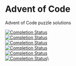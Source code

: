 # Advent of Code
Advent of Code puzzle solutions

[![Completion Status](https://img.shields.io/endpoint?url=https://raw.githubusercontent.com/Nyaaa/advent-of-code/master/2022/badge.json)](https://github.com/Nyaaa/advent-of-code/tree/master/2022)\
[![Completion Status](https://img.shields.io/endpoint?url=https://raw.githubusercontent.com/Nyaaa/advent-of-code/master/2021/badge.json)](https://github.com/Nyaaa/advent-of-code/tree/master/2021)\
[![Completion Status](https://img.shields.io/endpoint?url=https://raw.githubusercontent.com/Nyaaa/advent-of-code/master/2020/badge.json)](https://github.com/Nyaaa/advent-of-code/tree/master/2020)\
[![Completion Status](https://img.shields.io/endpoint?url=https://raw.githubusercontent.com/Nyaaa/advent-of-code/master/2019/badge.json)](https://github.com/Nyaaa/advent-of-code/tree/master/2019)\
[![Completion Status](https://img.shields.io/endpoint?url=https://raw.githubusercontent.com/Nyaaa/advent-of-code/master/2018/badge.json)](https://github.com/Nyaaa/advent-of-code/tree/master/2018)\
[![Completion Status](https://img.shields.io/endpoint?url=https://raw.githubusercontent.com/Nyaaa/advent-of-code/master/2017/badge.json)](https://github.com/Nyaaa/advent-of-code/tree/master/2017)\